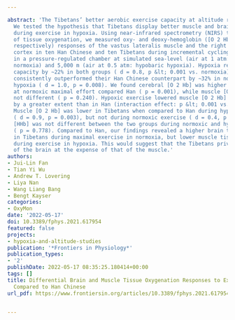 ---
abstract: 'The Tibetans’ better aerobic exercise capacity at altitude remains ill-understood.
  We tested the hypothesis that Tibetans display better muscle and brain tissue oxygenation
  during exercise in hypoxia. Using near-infrared spectrometry (NIRS) to provide indices
  of tissue oxygenation, we measured oxy- and deoxy-hemoglobin ([O 2 Hb] and [HHb],
  respectively) responses of the vastus lateralis muscle and the right prefrontal
  cortex in ten Han Chinese and ten Tibetans during incremental cycling to exhaustion
  in a pressure-regulated chamber at simulated sea-level (air at 1 atm: normobaric
  normoxia) and 5,000 m (air at 0.5 atm: hypobaric hypoxia). Hypoxia reduced aerobic
  capacity by ∼22% in both groups ( d = 0.8, p &lt; 0.001 vs. normoxia), while Tibetans
  consistently outperformed their Han Chinese counterpart by ∼32% in normoxia and
  hypoxia ( d = 1.0, p = 0.008). We found cerebral [O 2 Hb] was higher in Tibetans
  at normoxic maximal effort compared Han ( p = 0.001), while muscle [O 2 Hb] was
  not different ( p = 0.240). Hypoxic exercise lowered muscle [O 2 Hb] in Tibetans
  by a greater extent than in Han (interaction effect: p &lt; 0.001 vs. normoxic exercise).
  Muscle [O 2 Hb] was lower in Tibetans when compared to Han during hypoxic exercise
  ( d = 0.9, p = 0.003), but not during normoxic exercise ( d = 0.4, p = 0.240). Muscle
  [HHb] was not different between the two groups during normoxic and hypoxic exercise
  ( p = 0.778). Compared to Han, our findings revealed a higher brain tissue oxygenation
  in Tibetans during maximal exercise in normoxia, but lower muscle tissue oxygenation
  during exercise in hypoxia. This would suggest that the Tibetans privileged oxygenation
  of the brain at the expense of that of the muscle.'
authors:
- Jui-Lin Fan
- Tian Yi Wu
- Andrew T. Lovering
- Liya Nan
- Wang Liang Bang
- Bengt Kayser
categories:
- OxyMon
date: '2022-05-17'
doi: 10.3389/fphys.2021.617954
featured: false
projects:
- hypoxia-and-altitude-studies
publication: '*Frontiers in Physiology*'
publication_types:
- '2'
publishDate: 2022-05-17 08:35:25.180414+00:00
tags: []
title: Differential Brain and Muscle Tissue Oxygenation Responses to Exercise in Tibetans
  Compared to Han Chinese
url_pdf: https://www.frontiersin.org/articles/10.3389/fphys.2021.617954/full

---
